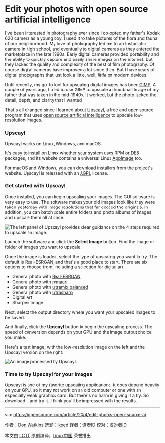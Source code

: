 [#]: subject: "Edit your photos with open source artificial intelligence"
[#]: via: "https://opensource.com/article/23/4/edit-photos-open-source-ai"
[#]: author: "Don Watkins https://opensource.com/users/don-watkins"
[#]: collector: "lkxed"
[#]: translator: " "
[#]: reviewer: " "
[#]: publisher: " "
[#]: url: " "

Edit your photos with open source artificial intelligence
======

I've been interested in photography ever since I co-opted my father's Kodak 620 camera as a young boy. I used it to take pictures of the flora and fauna of our neighborhood. My love of photography led me to an Instamatic camera in high school, and eventually to digital cameras as they entered the marketplace in the late 1990s. Early digital cameras provided portability and the ability to quickly capture and easily share images on the internet. But they lacked the quality and complexity of the best of film photography. Of course digital cameras have improved a lot since then. But I have years of digital photographs that just look a little, well, _little_ on modern devices.

Until recently, my go-to tool for upscaling digital images has been [GIMP][1]. A couple of years ago, I tried to use GIMP to upscale a thumbnail image of my father that was taken in the mid-1940s. It worked, but the photo lacked the detail, depth, and clarity that I wanted.

That's all changed since I learned about [Upscayl][2], a free and open source program that uses [open source artificial intelligence][3] to upscale low-resolution images.

### Upscayl

Upscayl works on Linux, Windows, and macOS.

It's easy to install on Linux whether your system uses RPM or DEB packages, and its website contains a universal Linux [AppImage][4] too.

For macOS and Windows, you can download installers from the project's website. Upscayl is released with an [AGPL][5] license.

### Get started with Upscayl

Once installed, you can begin upscaling your images. The GUI software is very easy to use. The software makes your old images look like they were taken yesterday with image resolutions that far exceed the originals. In addition, you can batch scale entire folders and photo albums of images and upscale them all at once.

![The left panel of Upscayl provides clear guidance on the 4 steps required to upscale an image.][6]

Launch the software and click the **Select Image** button. Find the image or folder of images you want to upscale.

Once the image is loaded, select the type of upscaling you want to try. The default is Real-ESRGAN, and that's a good place to start. There are six options to choose from, including a selection for digital art.

- General photo with [Real-ESRGAN][7]
- General photo with [remacri][8]
- General photo with [ultramix balanced][8]
- General photo with [ultrasharp][8]
- Digital Art
- Sharpen Image

Next, select the output directory where you want your upscaled images to be saved.

And finally, click the **Upscayl** button to begin the upscaling process. The speed of conversion depends on your GPU and the image output choice you make.

Here's a test image, with the low-resolution image on the left and the Upscayl version on the right:

![An image processed by Upscayl.][9]

### Time to try Upscayl for your images

Upscayl is one of my favorite upscaling applications. It does depend heavily on your GPU, so it may not work on an old computer or one with an especially weak graphics card. But there's no harm in giving it a try. So download it and try it. I think you'll be impressed with the results.

--------------------------------------------------------------------------------

via: https://opensource.com/article/23/4/edit-photos-open-source-ai

作者：[Don Watkins][a]
选题：[lkxed][b]
译者：[译者ID](https://github.com/译者ID)
校对：[校对者ID](https://github.com/校对者ID)

本文由 [LCTT](https://github.com/LCTT/TranslateProject) 原创编译，[Linux中国](https://linux.cn/) 荣誉推出

[a]: https://opensource.com/users/don-watkins
[b]: https://github.com/lkxed/
[1]: https://opensource.com/tags/gimp
[2]: https://github.com/upscayl/upscayl
[3]: https://opensource.com/article/22/10/defining-open-source-ai
[4]: https://appimage.github.io/Upscayl/
[5]: https://github.com/upscayl/upscayl/blob/main/LICENSE
[6]: https://opensource.com/sites/default/files/2023-03/upscayl-panel.webp
[7]: https://github.com/xinntao/Real-ESRGAN
[8]: https://upscale.wiki/wiki/Model_Database
[9]: https://opensource.com/sites/default/files/2023-03/jurica-koletic-7YVZYZeITc8-unsplash.webp